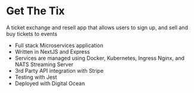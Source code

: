 # Get The Tix

A ticket exchange and resell app that allows users to sign up, and sell and buy tickets to events

- Full stack Microservices application
- Written in NextJS and Express
- Services are managed using Docker, Kubernetes, Ingress Nginx, and NATS Streaming Server
- 3rd Party API integration with Stripe
- Testing with Jest
- Deployed with Digital Ocean

<!-- To visit the app in dev mode: https://ticketing.local -->
<!-- To push to github: git push origin dev and then merge into main branch-->